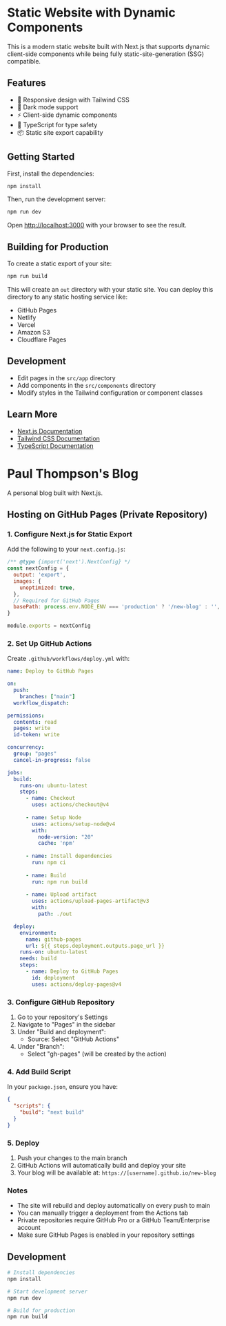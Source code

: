 # Static Website with Dynamic Components

This is a modern static website built with Next.js that supports dynamic client-side components while being fully static-site-generation (SSG) compatible.

## Features

- 📱 Responsive design with Tailwind CSS
- 🌙 Dark mode support
- ⚡ Client-side dynamic components
- 🎯 TypeScript for type safety
- 📦 Static site export capability

## Getting Started

First, install the dependencies:

```bash
npm install
```

Then, run the development server:

```bash
npm run dev
```

Open [http://localhost:3000](http://localhost:3000) with your browser to see the result.

## Building for Production

To create a static export of your site:

```bash
npm run build
```

This will create an `out` directory with your static site. You can deploy this directory to any static hosting service like:

- GitHub Pages
- Netlify
- Vercel
- Amazon S3
- Cloudflare Pages

## Development

- Edit pages in the `src/app` directory
- Add components in the `src/components` directory
- Modify styles in the Tailwind configuration or component classes

## Learn More

- [Next.js Documentation](https://nextjs.org/docs)
- [Tailwind CSS Documentation](https://tailwindcss.com/docs)
- [TypeScript Documentation](https://www.typescriptlang.org/docs)

# Paul Thompson's Blog

A personal blog built with Next.js.

## Hosting on GitHub Pages (Private Repository)

### 1. Configure Next.js for Static Export

Add the following to your `next.config.js`:

```js
/** @type {import('next').NextConfig} */
const nextConfig = {
  output: 'export',
  images: {
    unoptimized: true,
  },
  // Required for GitHub Pages
  basePath: process.env.NODE_ENV === 'production' ? '/new-blog' : '',
}

module.exports = nextConfig
```

### 2. Set Up GitHub Actions

Create `.github/workflows/deploy.yml` with:

```yaml
name: Deploy to GitHub Pages

on:
  push:
    branches: ["main"]
  workflow_dispatch:

permissions:
  contents: read
  pages: write
  id-token: write

concurrency:
  group: "pages"
  cancel-in-progress: false

jobs:
  build:
    runs-on: ubuntu-latest
    steps:
      - name: Checkout
        uses: actions/checkout@v4
      
      - name: Setup Node
        uses: actions/setup-node@v4
        with:
          node-version: "20"
          cache: 'npm'
          
      - name: Install dependencies
        run: npm ci
        
      - name: Build
        run: npm run build
        
      - name: Upload artifact
        uses: actions/upload-pages-artifact@v3
        with:
          path: ./out

  deploy:
    environment:
      name: github-pages
      url: ${{ steps.deployment.outputs.page_url }}
    runs-on: ubuntu-latest
    needs: build
    steps:
      - name: Deploy to GitHub Pages
        id: deployment
        uses: actions/deploy-pages@v4
```

### 3. Configure GitHub Repository

1. Go to your repository's Settings
2. Navigate to "Pages" in the sidebar
3. Under "Build and deployment":
   - Source: Select "GitHub Actions"
4. Under "Branch":
   - Select "gh-pages" (will be created by the action)

### 4. Add Build Script

In your `package.json`, ensure you have:

```json
{
  "scripts": {
    "build": "next build"
  }
}
```

### 5. Deploy

1. Push your changes to the main branch
2. GitHub Actions will automatically build and deploy your site
3. Your blog will be available at: `https://[username].github.io/new-blog`

### Notes

- The site will rebuild and deploy automatically on every push to main
- You can manually trigger a deployment from the Actions tab
- Private repositories require GitHub Pro or a GitHub Team/Enterprise account
- Make sure GitHub Pages is enabled in your repository settings

## Development

```bash
# Install dependencies
npm install

# Start development server
npm run dev

# Build for production
npm run build
```
